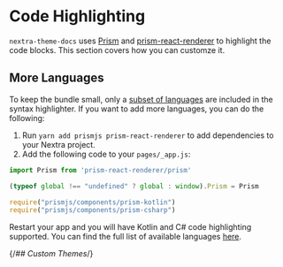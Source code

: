 # Code Highlighting

`nextra-theme-docs` uses [Prism](https://prismjs.com) and [prism-react-renderer](https://github.com/FormidableLabs/prism-react-renderer) to highlight the code blocks. This section covers how you can customze it.

## More Languages

To keep the bundle small, only a [subset of languages](https://github.com/FormidableLabs/prism-react-renderer/blob/master/src/vendor/prism/includeLangs.js) are included in the syntax highlighter. If you want to add more languages, you can do the following:

1. Run `yarn add prismjs prism-react-renderer` to add dependencies to your Nextra project.
2. Add the following code to your `pages/_app.js`:

```jsx
import Prism from 'prism-react-renderer/prism'

(typeof global !== "undefined" ? global : window).Prism = Prism

require("prismjs/components/prism-kotlin")
require("prismjs/components/prism-csharp")
```

Restart your app and you will have Kotlin and C\# code highlighting supported. You can find the full list of available languages [here](https://github.com/PrismJS/prism/tree/master/components).

{/_\#\# Custom Themes_/}

